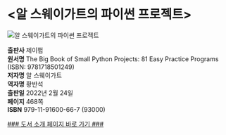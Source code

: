 # <알 스웨이가트의 파이썬 프로젝트>
 ![알 스웨이가트의 파이썬 프로젝트](http://image.kyobobook.co.kr/images/book/xlarge/667/x9791191600667.jpg)

**출판사** 제이펍  
**원서명** The Big Book of Small Python Projects: 81 Easy Practice Programs (ISBN: 9781718501249)  
**저자명** 알 스웨이가트  
**역자명** 황반석  
**출판일** 2022년 2월 24일  
**페이지** 468쪽   
**ISBN**  979-11-91600-66-7 (93000)  

[### 도서 소개 페이지 바로 가기 ###](https://jpub.tistory.com/1249)  
